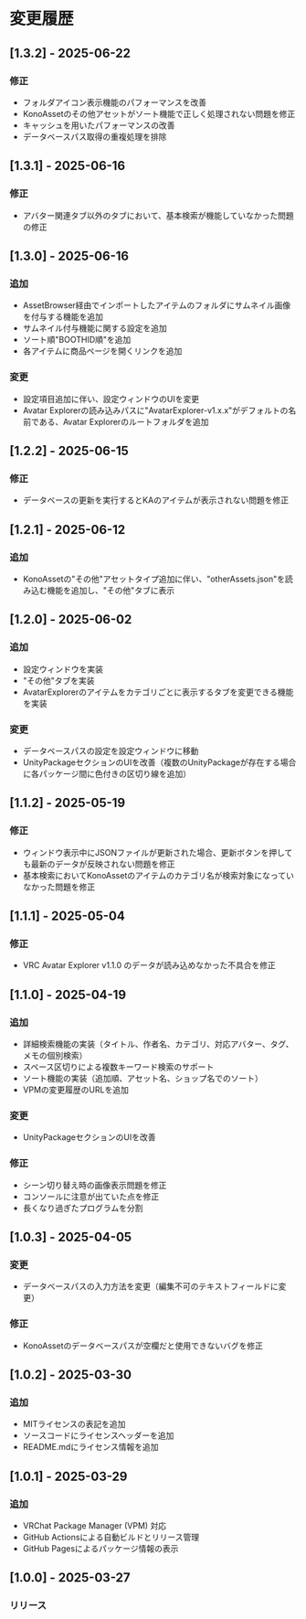 # 変更履歴

## [1.3.2] - 2025-06-22

### 修正
- フォルダアイコン表示機能のパフォーマンスを改善
- KonoAssetのその他アセットがソート機能で正しく処理されない問題を修正
- キャッシュを用いたパフォーマンスの改善
- データベースパス取得の重複処理を排除

## [1.3.1] - 2025-06-16

### 修正
- アバター関連タブ以外のタブにおいて、基本検索が機能していなかった問題の修正

## [1.3.0] - 2025-06-16

### 追加
- AssetBrowser経由でインポートしたアイテムのフォルダにサムネイル画像を付与する機能を追加
- サムネイル付与機能に関する設定を追加
- ソート順"BOOTHID順"を追加
- 各アイテムに商品ページを開くリンクを追加

### 変更
- 設定項目追加に伴い、設定ウィンドウのUIを変更
- Avatar Explorerの読み込みパスに"AvatarExplorer-v1.x.x"がデフォルトの名前である、Avatar Explorerのルートフォルダを追加

## [1.2.2] - 2025-06-15

### 修正
- データベースの更新を実行するとKAのアイテムが表示されない問題を修正

## [1.2.1] - 2025-06-12

### 追加
- KonoAssetの"その他"アセットタイプ追加に伴い、"otherAssets.json"を読み込む機能を追加し、"その他"タブに表示

## [1.2.0] - 2025-06-02

### 追加
- 設定ウィンドウを実装
- "その他"タブを実装
- AvatarExplorerのアイテムをカテゴリごとに表示するタブを変更できる機能を実装

### 変更
- データベースパスの設定を設定ウィンドウに移動
- UnityPackageセクションのUIを改善（複数のUnityPackageが存在する場合に各パッケージ間に色付きの区切り線を追加）

## [1.1.2] - 2025-05-19

### 修正
- ウィンドウ表示中にJSONファイルが更新された場合、更新ボタンを押しても最新のデータが反映されない問題を修正
- 基本検索においてKonoAssetのアイテムのカテゴリ名が検索対象になっていなかった問題を修正

## [1.1.1] - 2025-05-04

### 修正
- VRC Avatar Explorer v1.1.0 のデータが読み込めなかった不具合を修正

## [1.1.0] - 2025-04-19

### 追加
- 詳細検索機能の実装（タイトル、作者名、カテゴリ、対応アバター、タグ、メモの個別検索）
- スペース区切りによる複数キーワード検索のサポート
- ソート機能の実装（追加順、アセット名、ショップ名でのソート）
- VPMの変更履歴のURLを追加

### 変更
- UnityPackageセクションのUIを改善

### 修正
- シーン切り替え時の画像表示問題を修正
- コンソールに注意が出ていた点を修正
- 長くなり過ぎたプログラムを分割

## [1.0.3] - 2025-04-05

### 変更
- データベースパスの入力方法を変更（編集不可のテキストフィールドに変更）

### 修正
- KonoAssetのデータベースパスが空欄だと使用できないバグを修正

## [1.0.2] - 2025-03-30

### 追加
- MITライセンスの表記を追加
- ソースコードにライセンスヘッダーを追加
- README.mdにライセンス情報を追加

## [1.0.1] - 2025-03-29

### 追加
- VRChat Package Manager (VPM) 対応
- GitHub Actionsによる自動ビルドとリリース管理
- GitHub Pagesによるパッケージ情報の表示

## [1.0.0] - 2025-03-27

### リリース
